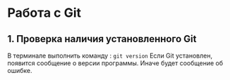 # Работа с Git
## 1. Проверка наличия установленного Git
В терминале выполнить команду : `git version`
Если Git установлен, появится сообщение о версии программы. Иначе будет сообщение об ошибке.

